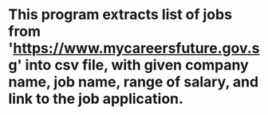# This program extracts list of jobs from 'https://www.mycareersfuture.gov.sg' into csv file, with given company name, job name, range of salary, and link to the job application.
